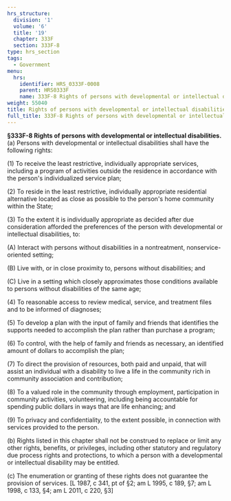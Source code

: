 ```yaml
---
hrs_structure:
  division: '1'
  volume: '6'
  title: '19'
  chapter: 333F
  section: 333F-8
type: hrs_section
tags:
  - Government
menu:
  hrs:
    identifier: HRS_0333F-0008
    parent: HRS0333F
    name: 333F-8 Rights of persons with developmental or intellectual disabilities
weight: 55040
title: Rights of persons with developmental or intellectual disabilities
full_title: 333F-8 Rights of persons with developmental or intellectual disabilities
---
```

**§333F-8 Rights of persons with developmental or intellectual disabilities.** (a) Persons with developmental or intellectual disabilities shall have the following rights:

(1) To receive the least restrictive, individually appropriate services, including a program of activities outside the residence in accordance with the person's individualized service plan;

(2) To reside in the least restrictive, individually appropriate residential alternative located as close as possible to the person's home community within the State;

(3) To the extent it is individually appropriate as decided after due consideration afforded the preferences of the person with developmental or intellectual disabilities, to:

(A) Interact with persons without disabilities in a nontreatment, nonservice-oriented setting;

(B) Live with, or in close proximity to, persons without disabilities; and

(C) Live in a setting which closely approximates those conditions available to persons without disabilities of the same age;

(4) To reasonable access to review medical, service, and treatment files and to be informed of diagnoses;

(5) To develop a plan with the input of family and friends that identifies the supports needed to accomplish the plan rather than purchase a program;

(6) To control, with the help of family and friends as necessary, an identified amount of dollars to accomplish the plan;

(7) To direct the provision of resources, both paid and unpaid, that will assist an individual with a disability to live a life in the community rich in community association and contribution;

(8) To a valued role in the community through employment, participation in community activities, volunteering, including being accountable for spending public dollars in ways that are life enhancing; and

(9) To privacy and confidentiality, to the extent possible, in connection with services provided to the person.

(b) Rights listed in this chapter shall not be construed to replace or limit any other rights, benefits, or privileges, including other statutory and regulatory due process rights and protections, to which a person with a developmental or intellectual disability may be entitled.

(c) The enumeration or granting of these rights does not guarantee the provision of services. [L 1987, c 341, pt of §2; am L 1995, c 189, §7; am L 1998, c 133, §4; am L 2011, c 220, §3]